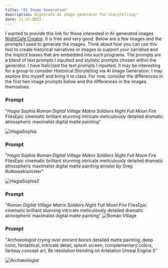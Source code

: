 ```yaml
---
title: "AI Image Generation"
description: Nightcafe AI image generator for storytelling"
date: 11-27-2023
---
```


I wanted to provide this link for those interested in AI-generated images [NightCafe Creator](https://creator.nightcafe.studio/). It is free and very good. Below are a few images and the prompts I used to generate the images. Think about how you can use this tool to create historical narratives or images to support your narrative and the implicit biases that are embedded into such programs. The prompts are a blend of text prompts I inputted and stylistic prompts chosen within the generator. I have Italicized the text prompts I inputted. It may be interesting for a group to consider Historical Storytelling via AI Image Generation. I may explore this myself and bring it to class. For now, consider the differences in the first two image prompts below and the differences in the images themselves. 

### Prompt
"*Hagia Sophia Roman Digital Village Matrix Soldiers Night Full Moon Fire*
FliesEpic cinematic brilliant stunning intricate meticulously detailed dramatic atmospheric maximalist digital matte painting"

![HagiaSophia](HagiaSophia1.jpg)

### Prompt
"*Hagia Sophia Roman Digital Village Matrix Soldiers Night Full Moon Fire*
FliesEpic cinematic brilliant stunning intricate meticulously detailed dramatic atmospheric maximalist digital matte painting sinister by Greg Rutkowskisinister"

![HagiaSophia2](Hagiasophia2.jpg) 

### Prompt
"*Roman Digital Village Matrix Soldiers Night Full Moon Fire*
FliesEpic cinematic brilliant stunning intricate meticulously detailed dramatic atmospheric maximalist digital matte painting"
![Roman Village](RomanDigitalVillage.jpg)


### Prompt
"*Archaeologist crying over ancient bones*
detailed matte painting, deep color, fantastical, intricate detail, splash screen, complementary colors, fantasy concept art, 8k resolution trending on Artstation Unreal Engine 5"

![Archaeologist](ArchaeologistCrying.jpg)

